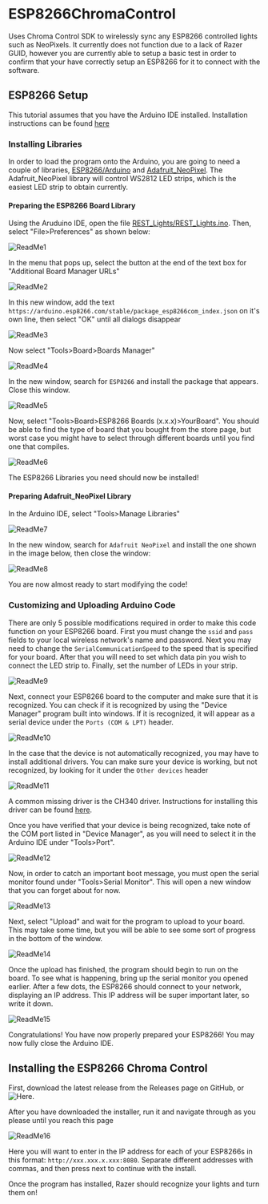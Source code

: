 # ESP8266ChromaControl
Uses Chroma Control SDK to wirelessly sync any ESP8266 controlled lights such as NeoPixels. It currently does not function due to a lack of Razer GUID, however you are currently able to setup a basic test in order to confirm that your have correctly setup an ESP8266 for it to connect with the software.

## ESP8266 Setup
This tutorial assumes that you have the Arduino IDE installed. Installation instructions can be found [here](https://www.arduino.cc/en/software)

### Installing Libraries
In order to load the program onto the Arduino, you are going to need a couple of libraries, [ESP8266/Arduino](https://github.com/esp8266/Arduino) and [Adafruit_NeoPixel](https://github.com/adafruit/Adafruit_NeoPixel). The Adafruit_NeoPixel library will control WS2812 LED strips, which is the easiest LED strip to obtain currently.

#### Preparing the ESP8266 Board Library
Using the Aruduino IDE, open the file [REST_Lights/REST_Lights.ino](REST_Lights/REST_Lights.ino). Then, select "File>Preferences" as shown below:

![ReadMe1](ReadMe_images/1.png)

In the menu that pops up, select the button at the end of the text box for "Additional Board Manager URLs"

![ReadMe2](ReadMe_images/2.png)

In this new window, add the text `https://arduino.esp8266.com/stable/package_esp8266com_index.json` on it's own line, then select "OK" until all dialogs disappear

![ReadMe3](ReadMe_images/3.png)

Now select "Tools>Board>Boards Manager"

![ReadMe4](ReadMe_images/4.png)

In the new window, search for `ESP8266` and install the package that appears. Close this window.

![ReadMe5](ReadMe_images/5.png)

Now, select "Tools>Board>ESP8266 Boards (x.x.x)>YourBoard". You should be able to find the type of board that you bought from the store page, but worst case you might have to select through different boards until you find one that compiles.

![ReadMe6](ReadMe_images/6.png)

The ESP8266 Libraries you need should now be installed!

#### Preparing Adafruit_NeoPixel Library
In the Arduino IDE, select "Tools>Manage Libraries"

![ReadMe7](ReadMe_images/7.png)

In the new window, search for `Adafruit NeoPixel` and install the one shown in the image below, then close the window:

![ReadMe8](ReadMe_images/8.png)

You are now almost ready to start modifying the code!

### Customizing and Uploading Arduino Code

There are only 5 possible modifications required in order to make this code function on your ESP8266 board. First you must change the `ssid` and `pass` fields to your local wireless network's name and password. Next you may need to change the `SerialCommunicationSpeed` to the speed that is specified for your board. After that you will need to set which data pin you wish to connect the LED strip to. Finally, set the number of LEDs in your strip.

![ReadMe9](ReadMe_images/9.png)

Next, connect your ESP8266 board to the computer and make sure that it is recognized. You can check if it is recognized by using the "Device Manager" program built into windows. If it is recognized, it will appear as a serial device under the `Ports (COM & LPT)` header.

![ReadMe10](ReadMe_images/10.png)

In the case that the device is not automatically recognized, you may have to install additional drivers. You can make sure your device is working, but not recognized, by looking for it under the `Other devices` header

![ReadMe11](ReadMe_images/11.png)

A common missing driver is the CH340 driver. Instructions for installing this driver can be found [here](https://electropeak.com/learn/how-to-install-ch340-driver/).

Once you have verified that your device is being recognized, take note of the COM port listed in "Device Manager", as you will need to select it in the Arduino IDE under "Tools>Port".

![ReadMe12](ReadMe_images/12.png)

Now, in order to catch an important boot message, you must open the serial monitor found under "Tools>Serial Monitor". This will open a new window that you can forget about for now.

![ReadMe13](ReadMe_images/13.png)

Next, select "Upload" and wait for the program to upload to your board. This may take some time, but you will be able to see some sort of progress in the bottom of the window.

![ReadMe14](ReadMe_images/14.png)

Once the upload has finished, the program should begin to run on the board. To see what is happening, bring up the serial monitor you opened earlier. After a few dots, the ESP8266 should connect to your network, displaying an IP address. This IP address will be super important later, so write it down.

![ReadMe15](ReadMe_images/15.png)

Congratulations! You have now properly prepared your ESP8266! You may now fully close the Arduino IDE.

## Installing the ESP8266 Chroma Control

First, download the latest release from the Releases page on GitHub, or ![Here](https://github.com/Aidan-OS/ESP8266ChromaControl/releases).

After you have downloaded the installer, run it and navigate through as you please until you reach this page

![ReadMe16](ReadMe_images/16.png)

Here you will want to enter in the IP address for each of your ESP8266s in this format: `http://xxx.xxx.x.xxx:8080`. Separate different addresses with commas, and then press next to continue with the install.

Once the program has installed, Razer should recognize your lights and turn them on!

